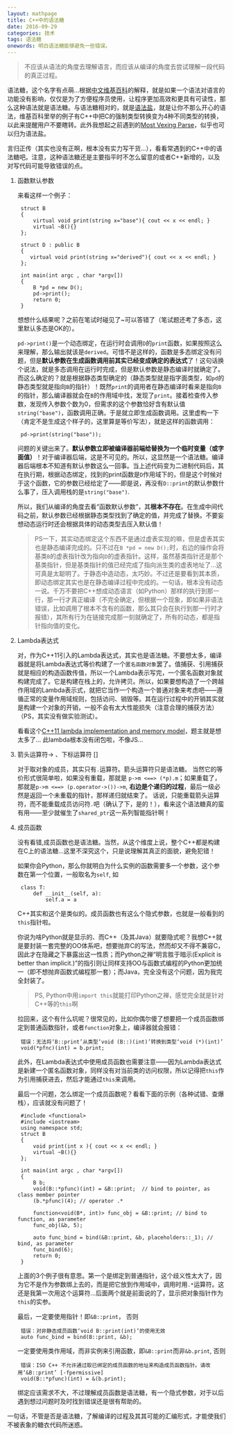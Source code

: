 ```yaml
---
layout: mathpage
title: C++中的语法糖
date: 2016-09-29
categories: 技术 
tags: 语法糖
onewords: 明白语法糖能够避免一些错误。
---
```

> 不应该从语法的角度去理解语言，而应该从编译的角度去尝试理解一段代码的真正过程。

语法糖，这个名字有点萌...根据[中文维基百科](https://zh.wikipedia.org/wiki/%E8%AF%AD%E6%B3%95%E7%B3%96)的解释，就是如果一个语法对语言的功能没有影响，仅仅是为了方便程序员使用，让程序更加高效和更具有可读性，那么这种语法就是语法糖。与语法糖相对的，就是[语法盐](https://zh.wikipedia.org/wiki/%E8%AF%AD%E6%B3%95%E7%9B%90)，就是让你不那么开心的语法，维基百科里举的例子有C++中把C的强制类型转换变为4种不同类型的转换，以此来提醒用户不要瞎转。此外我想起之前遇到的[Most Vexing Parse](2016-08-22-CPP语法分析歧义.md)，似乎也可以归为语法盐。

言归正传（其实也没有正啊，根本没有实力写干货...），看看常遇到的C++中的语法糖吧。注意，这种语法糖还是主要指平时不怎么留意的或者C++新增的，以及对写代码可能导致错误的点。


1. 函数默认参数

    来看这样一个例子：
    
        struct B
        {
            virtual void print(string x="base"){ cout << x << endl; }
            virtual ~B(){}
        };

        struct D : public B
        {
           virtual void print(string x="derived"){ cout << x << endl; } 
        };

        int main(int argc , char *argv[])
        {
            B *pd = new D();
            pd->print();
            return 0;
        }

    想想什么结果呢？之前在笔试时碰见了~可以答错了（笔试题还考了多态，这里默认多态是OK的）。

    `pd->print()`是一个动态绑定，在运行时会调用`D`的`print`函数，如果按照这么来理解，那么输出就该是`derived`。可惜不是这样的，函数是多态绑定没有问题，但是**默认参数在生成函数调用前其实已经变成确定的表达式**了！这句话换个说法，就是多态调用在运行时完成，但是默认参数是静态编译时就确定了。而这么确定的？就是根据静态类型确定的（静态类型就是指字面类型，如`pd`的静态类型就是指向`B`的指针）！既然`print`的调用者在静态编译时看来是指向`B`的指针，那么编译器就会在`B`的作用域中找，发现了`print`。接着检查传入参数，发现传入参数个数为0，但需求的这个参数恰好含有默认值`string("base")`，函数调用正确，于是就立即生成函数调用。这里虚构一下（肯定不是生成这个样子的，这里算是等价写法），就是这样的函数调用：

        pd->print(string("base"));

    问题的关键出来了。**默认参数立即被编译器前端给替换为一个临时变量（或字面值）**！对于编译器后端，这是不可见的。所以，这显然是一个语法糖。编译器后端根本不知道有默认参数这么一回事。当上述代码变为二进制代码后，其在执行期，根据动态绑定，找到的print函数是`D`作用域下的，但是这个时候对于这个函数，它的参数已经给定了——即是说，再没有`D::print`的默认参数什么事了，压入调用栈的是`string("base")`.

    所以，我们从编译的角度去看“函数默认参数”，其**根本不存在**。在生成中间代码之前，默认参数已经根据静态类型找到了确定的值，并完成了替换。不要妄想动态运行时还会根据具体的动态类型去压入默认值！

    > PS一下，其实动态绑定这个东西不是通过虚表实现的嘛，但是虚表其实也是静态编译完成的。只不过在`B *pd = new D();`时，右边的操作会将基类`B`的虚表指针改为指向`D`的虚表指针。这样，虽然基类指针还是那个基类指针，但是基类指针的值已经完成了指向派生类的虚表地址了...这可真是太聪明了。于静态中造动态，太巧妙。不过还是要看到其本质，即动态绑定其实也是在静态编译过程中完成的。一句话，根本没有动态一说。千万不要把C++想成动态语言（如Python）那样的执行到那一行，那一行才真正编译（不完全确定，但根据一个现象，即如果非语法错误，比如调用了根本不含有的函数，那么其只会在执行到那一行时才报错），其所有行为在链接完成那一刻就确定了，所有的动态，都是指针指向值的变化。

2. Lambda表达式

    对，作为C++11引入的Lambda表达式，其实也是语法糖。不要想太多，编译器就是将Lambda表达式等价构建了一个`匿名函数对象`罢了。值捕获、引用捕获就是相应的构造函数传值，所以一个Lambda表示写完，一个匿名函数对象就构建完成了。它是构建在栈上的，允许拷贝。所以，如果要想构造了一个跨越作用域的Lambda表示式，就把它当作一个构造一个普通对象来考虑吧——遵循正常的变量作用域规则，包括访问、销毁等。其在运行过程中的开销其实就是构建一个对象的开销，一般不会有太大性能损失（注意合理的捕获方法）（PS，其实没有做实验测试）。

    看看这个[C++11 lambda implementation and memory model](http://stackoverflow.com/questions/12202656/c11-lambda-implementation-and-memory-model)，题主就是想太多了... 此lambda根本没有闭包啦，不像JS...


3. 箭头运算符-> 、下标运算符 []

    对于取对象的成员，其实只有`.`运算符。箭头运算符只是语法糖。 当然它的等价形式很简单啦，如果没有重载，那就是 `p->m <==> (*p).m`；如果重载了，那就是`p->m <==> (p.operator->())->m`, **右边是个递归的过程**，最后一级必然是返回一个未重载的指针，那样递归就结束了。 话说，只能重载箭头运算符，而不能重载成员访问符`.`吧（确认了下，是的！），看来这个语法糖真的蛮有用——至少就催生了`shared_ptr`这一系列智能指针啊！

4. 成员函数

    没有看错,成员函数也是语法糖。当然，从这个维度上说，整个C++都是构建在C上的语法糖...这里不深究这个，只是说理解其真正的面貌，避免犯错！

    如果你会Python，那么你就明白为什么实例的函数需要多一个参数，这个参数在第一个位置，一般取名为`self`, 如

        class T:
            def __init__(self, a):
                self.a = a

    C++其实和这个是类似的。成员函数也有这么个隐式参数，也就是一般看到的`this`指针啦。

    你说为啥Python就是显示的、而C++（及其Java）就要隐式呢？我想C++就是要封装一套完整的OO体系吧，想要抛弃C的写法，然而却又不得不兼容C，因此才在隐藏之下暴露出这一性质；而Python之禅“明言胜于暗示(Explicit is better than implicit.)”的指引则让同样支持OO与函数式编程的Python更加统一（即不想抛弃函数式编程那一套）；而Java，完全没有这个问题，因为我完全封装了。

    > PS, Python中用`import this`就能打印Python之禅，感觉完全就是针对C++等的`this`啊

    拉回来，这个有什么坑呢？很常见的，比如你偶尔傻了想要把一个成员函数绑定到普通函数指针，或者`function`对象上，编译器就会报错：

        错误：无法将‘B::print’从类型‘void (B::)(int)’转换到类型‘void (*)(int)’
        void(*pfnc)(int) = b.print;

    此外，在Lambda表达式中使用成员函数也需要注意——因为Lambda表达式是新建一个匿名函数对象，同样没有对当前类的访问权限，所以记得把`this`作为引用捕获进去，然后才能通过`this`来调用。

    最后一个问题，怎么绑定一个成员函数呢？看看下面的示例（各种试错、查爆栈），应该就没有问题了！

        #include <functional>
        #include <iostream>
        using namespace std;
        struct B
        {
            void print(int x ){ cout << x << endl; }
            virtual ~B(){}
        };

        int main(int argc , char *argv[])
        {
            B b;
            void(B::*pfunc)(int) = &B::print;  // bind to pointer, as class member pointer
            (b.*pfunc)(4); // operator .*

            function<void(B*, int)> func_obj = &B::print; // bind to function, as parameter
            func_obj(&b, 5);
            
            auto func_bind = bind(&B::print, &b, placeholders::_1); // bind, as parameter
            func_bind(6);
            return 0;
        }

    上面的3个例子很有意思。第一个是绑定到普通指针，这个歧义性太大了，因为它不是作为参数绑上去的，而是把它放到作用域中，调用时用`.*`运算符。这还是我第一次用这个运算符...后面两个就是前面说的了，显示把对象指针作为`this`的实参。

    最后，一定要使用指针！即`&B::print`， 否则

        错误：对非静态成员函数‘void B::print(int)’的使用无效
        auto func_bind = bind(B::print, &b);

    一定要使用类作用域，而非实例来引用函数，即`&B::print`而非`&b.print`, 否则

        错误：ISO C++ 不允许通过取已绑定的成员函数的地址来构造成员函数指针。请改用‘&B::print’ [-fpermissive]
        void(B::*pfunc)(int) = &(b.print);

    绑定应该需求不大，不过理解成员函数是语法糖，有一个隐式参数，对于以后遇到想过问题时及时找到错误还是很有帮助的。


一句话，不管是否是语法糖，了解编译的过程及其其可能的汇编形式，才能使我们不被表象的糖衣代码所迷惑。
